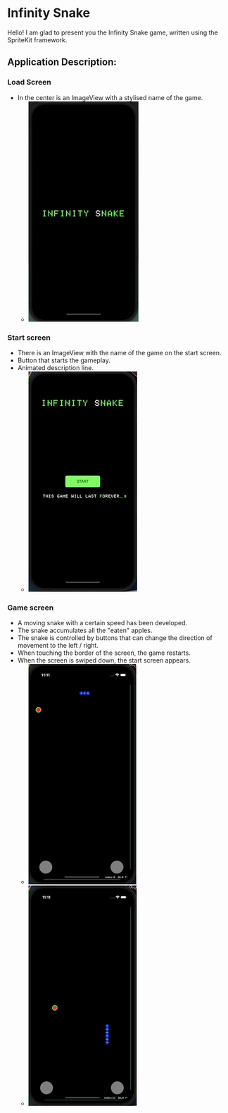 # Infinity Snake

Hello! I am glad to present you the Infinity Snake game, written using the SpriteKit framework.

## Application Description:

### Load Screen
+ In the center is an ImageView with a stylised name of the game.
    + ![loadScreen](https://github.com/KovalMark/ScreenshotApp/blob/master/SI/LoadScreen.png)

### Start screen
+ There is an ImageView with the name of the game on the start screen.
+ Button that starts the gameplay.
+ Animated description line.
    + ![loadScreen](https://github.com/KovalMark/ScreenshotApp/blob/master/SI/StartScreen.png)

### Game screen
+ A moving snake with a certain speed has been developed.
+ The snake accumulates all the "eaten" apples.
+ The snake is controlled by buttons that can change the direction of movement to the left / right.
+ When touching the border of the screen, the game restarts.
+ When the screen is swiped down, the start screen appears.
    + ![loadScreen](https://github.com/KovalMark/ScreenshotApp/blob/master/SI/StartGame.png)
    + ![loadScreen](https://github.com/KovalMark/ScreenshotApp/blob/master/SI/Game%2B.png)
